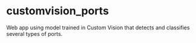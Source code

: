 # customvision_ports
Web app using model trained in Custom Vision that detects and classifies several types of ports.
